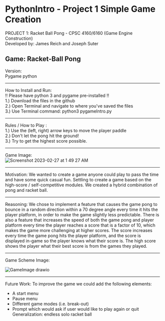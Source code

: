 # PythonIntro - Project 1 Simple Game Creation
PROJECT 1: Racket Ball Pong - CPSC 4160/6160 (Game Engine Construction) <br />
Developed by: James Reich and Joseph Suter <br />

Game: Racket-Ball Pong <br />
-------------------------------------
Version: <br />
Pygame python 
<br />

------------------------------------
How to Install and Run: <br />
!! Please have python 3 and pygame pre-installed !! <br />
1.) Download the files in the github <br />
2.) Open Terminal and navigate to where you've saved the files <br />
3.) Use Terminal command: python3 pygameIntro.py <br />

-------------------------------------

Rules / How to Play : <br />
1.) Use the (left, right) arrow keys to move the player paddle <br />
2.) Don't let the pong hit the ground! <br />
3.) Try to get the highest score possible. <br />

-------------------------------------

Game Image: <br />
![Screenshot 2023-02-27 at 1 49 27 AM](https://user-images.githubusercontent.com/112408320/221494261-dd155a67-c0c7-4530-8f2a-d07277a2583c.png) <br />

-------------------------------------

Motivation: 
We wanted to create a game anyone could play to pass the time and have some quick casual fun. Settling to create a game based on the high-score / self-competitive modules. We created a hybrid combination of pong and racket ball. <br />

-------------------------------------
Reasoning: 
We chose to implement a feature that causes the game pong to bounce in a random direction within a 70 degree angle every time it hits the player platform, in order to make the game slightly less predictable. There is also a feature that increases the speed of both the game pong and player platform every time the player reaches a score that is a factor of 10, which makes the game more challenging at higher scores. The score increases every time the game pong hits the player platform, and the score is displayed in-game so the player knows what their score is. The high score shows the player what their best score is from the games they played.<br />

------------------------------------
 Game Scheme Image: <br />
 
 ![GameImage drawio](https://user-images.githubusercontent.com/112408320/221486873-fa5a41ee-6658-40f4-8583-b28aeb628eff.png) <br />
 
------------------------------------
Future Work: To improve the game we could add the following elements: <br />
* A start menu
* Pause menu
* Different game modes (i.e. break-out)
* Prompt which would ask if user would like to play again or quit
Generalization: endless solo racket ball 
<br />

